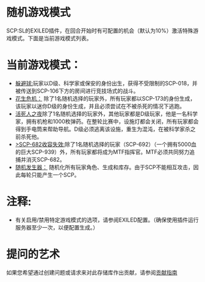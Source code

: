 # 随机游戏模式
SCP:SL的EXILED插件，在回合开始时有可配置的机会（默认为10%）激活特殊游戏模式。下面是当前游戏模式列表。
# 当前游戏模式：
- <u>躲避球:</u>玩家以D级、科学家或保安的身份出生，获得不受限制的SCP-018，并被传送到SCP-106下方的房间进行竞技场式的战斗。
- <u>花生危机：</u> 除了1名随机选择的玩家外，所有玩家都以SCP-173的身份生成，该玩家以迷你D级的身份生成，并且必须尝试在不被杀死的情况下逃跑。
- <u>活死人之夜</u>除了1名随机选择的玩家外，其他玩家都是D级玩家，他是一名科学家，拥有机枪和1000枚弹药。在整轮比赛中，设施灯都会关闭，所有玩家都会得到手电筒来帮助导航。D级必须逃离该设施，重生为混沌，在被科学家杀之前杀死他。
- <u>>SCP-682收容失效:</u>除了1名随机选择的玩家（SCP-692）（一个拥有5000血的巨大SCP-939）外，所有玩家都将成为MTF指挥官。MTF必须共同努力追捕并消灭SCP-682。
- <u>随机发生器：</u> 随机化所有玩家角色、生成和库存。由于SCP不能相互攻击，因此每轮只能产生一个SCP。

# 注释:
- 有关启用/禁用特定游戏模式的选项，请参阅EXILED配置。（确保使用插件运行服务器至少一次，以便配置生成。）

# 提问的艺术
如果您希望通过创建问题或请求来对此存储库作出贡献，请参阅[贡献指南](https://lambdagaming.github.io/contributing.html)
